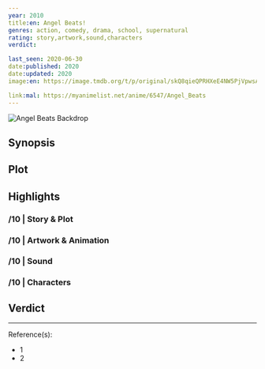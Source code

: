 ```yaml
---
year: 2010
title:en: Angel Beats!
genres: action, comedy, drama, school, supernatural
rating: story,artwork,sound,characters
verdict:

last_seen: 2020-06-30
date:published: 2020
date:updated: 2020
image:en: https://image.tmdb.org/t/p/original/skQ8qieQPRHXeE4NW5PjVpwsAj8.jpg

link:mal: https://myanimelist.net/anime/6547/Angel_Beats
---
```


![Angel Beats Backdrop](https://image.tmdb.org/t/p/original/lV5n3E6GkHHEIBClkett0hSyqo.jpg)

## Synopsis

## Plot

## Highlights

### /10 | Story & Plot

### /10 | Artwork & Animation

### /10 | Sound

### /10 | Characters

## Verdict

<!-- SPOILERS -->

<!-- CLOSING -->

---
Reference(s):

- 1
- 2
